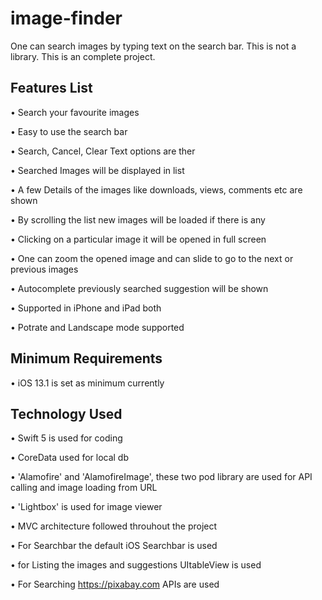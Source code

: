 # image-finder
One can search images by typing text on the search bar. This is not a library. This is an complete project.

## Features List
• Search your favourite images

• Easy to use the search bar

• Search, Cancel, Clear Text options are ther

• Searched Images will be displayed in list

• A few Details of the images like downloads, views, comments etc are shown

• By scrolling the list new images will be loaded if there is any

• Clicking on a particular image it will be opened in full screen

• One can zoom the opened image and can slide to go to the next or previous images

• Autocomplete previously searched suggestion will be shown

• Supported in iPhone and iPad both

• Potrate and Landscape mode supported

## Minimum Requirements
• iOS 13.1 is set as minimum currently

## Technology Used
• Swift 5 is used for coding

• CoreData used for local db

• 'Alamofire' and 'AlamofireImage', these two pod library are used for API calling and image loading from URL

• 'Lightbox' is used for image viewer

• MVC architecture followed throuhout the project

• For Searchbar the default iOS Searchbar is used

• for Listing the images and suggestions UItableView is used

• For Searching https://pixabay.com APIs are used
